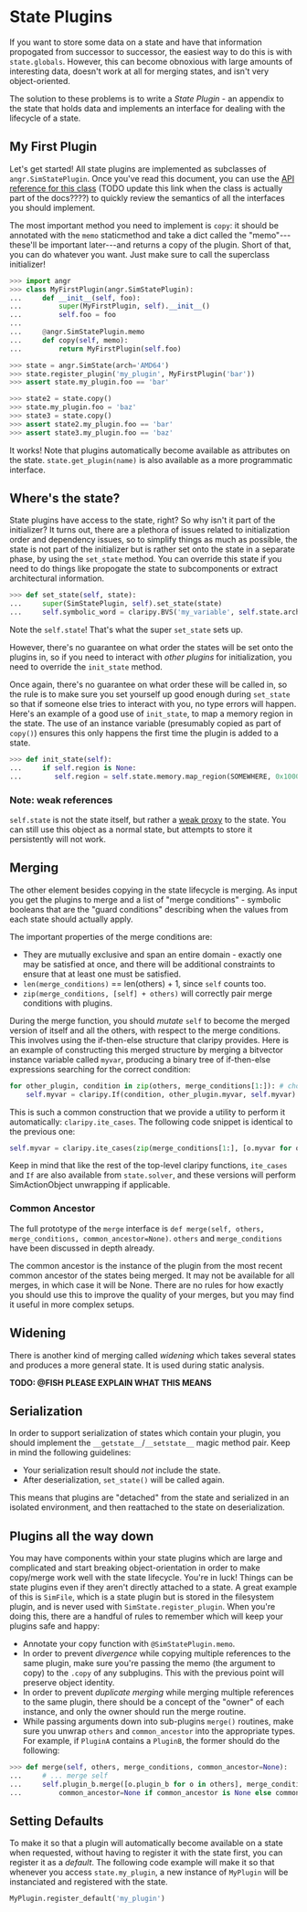 # State Plugins

If you want to store some data on a state and have that information propogated from successor to successor, the easiest way to do this is with `state.globals`.
However, this can become obnoxious with large amounts of interesting data, doesn't work at all for merging states, and isn't very object-oriented.

The solution to these problems is to write a *State Plugin* - an appendix to the state that holds data and implements an interface for dealing with the lifecycle of a state.

## My First Plugin

Let's get started!
All state plugins are implemented as subclasses of `angr.SimStatePlugin`.
Once you've read this document, you can use the [API reference for this class](http://api.angr.io/) (TODO update this link when the class is actually part of the docs????) to quickly review the semantics of all the interfaces you should implement.

The most important method you need to implement is `copy`: it should be annotated with the `memo` staticmethod and take a dict called the "memo"---these'll be important later---and returns a copy of the plugin.
Short of that, you can do whatever you want.
Just make sure to call the superclass initializer!

```python
>>> import angr
>>> class MyFirstPlugin(angr.SimStatePlugin):
...     def __init__(self, foo):
...         super(MyFirstPlugin, self).__init__()
...         self.foo = foo
... 
...     @angr.SimStatePlugin.memo
...     def copy(self, memo):
...         return MyFirstPlugin(self.foo)

>>> state = angr.SimState(arch='AMD64')
>>> state.register_plugin('my_plugin', MyFirstPlugin('bar'))
>>> assert state.my_plugin.foo == 'bar'

>>> state2 = state.copy()
>>> state.my_plugin.foo = 'baz'
>>> state3 = state.copy()
>>> assert state2.my_plugin.foo == 'bar'
>>> assert state3.my_plugin.foo == 'baz'
```

It works! Note that plugins automatically become available as attributes on the state.
`state.get_plugin(name)` is also available as a more programmatic interface.

## Where's the state?

State plugins have access to the state, right? So why isn't it part of the initializer?
It turns out, there are a plethora of issues related to initialization order and dependency issues, so to simplify things as much as possible, the state is not part of the initializer but is rather set onto the state in a separate phase, by using the `set_state` method.
You can override this state if you need to do things like propogate the state to subcomponents or extract architectural information.

```python
>>> def set_state(self, state):
...     super(SimStatePlugin, self).set_state(state)
...     self.symbolic_word = claripy.BVS('my_variable', self.state.arch.bits)
```

Note the `self.state`! That's what the super `set_state` sets up.

However, there's no guarantee on what order the states will be set onto the plugins in, so if you need to interact with _other plugins_ for initialization, you need to override the `init_state` method.

Once again, there's no guarantee on what order these will be called in, so the rule is to make sure you set yourself up good enough during `set_state` so that if someone else tries to interact with you, no type errors will happen.
Here's an example of a good use of `init_state`, to map a memory region in the state.
The use of an instance variable (presumably copied as part of `copy()`) ensures this only happens the first time the plugin is added to a state.

```python
>>> def init_state(self):
...     if self.region is None:
...        self.region = self.state.memory.map_region(SOMEWHERE, 0x1000, 7)
```

### Note: weak references

`self.state` is not the state itself, but rather a [weak proxy](https://docs.python.org/2/library/weakref.html) to the state.
You can still use this object as a normal state, but attempts to store it persistently will not work.

## Merging

The other element besides copying in the state lifecycle is merging.
As input you get the plugins to merge and a list of "merge conditions" - symbolic booleans that are the "guard conditions" describing when the values from each state should actually apply.

The important properties of the merge conditions are:

- They are mutually exclusive and span an entire domain - exactly one may be satisfied at once, and there will be additional constraints to ensure that at least one must be satisfied.
- `len(merge_conditions)` == len(others) + 1, since `self` counts too.
- `zip(merge_conditions, [self] + others)` will correctly pair merge conditions with plugins.

During the merge function, you should _mutate_ `self` to become the merged version of itself and all the others, with respect to the merge conditions.
This involves using the if-then-else structure that claripy provides.
Here is an example of constructing this merged structure by merging a bitvector instance variable called `myvar`, producing a binary tree of if-then-else expressions searching for the correct condition:

```python
for other_plugin, condition in zip(others, merge_conditions[1:]): # chop off self's condition
    self.myvar = claripy.If(condition, other_plugin.myvar, self.myvar)
```

This is such a common construction that we provide a utility to perform it automatically: `claripy.ite_cases`.
The following code snippet is identical to the previous one:

```python
self.myvar = claripy.ite_cases(zip(merge_conditions[1:], [o.myvar for o in others]), self.myvar) 
```

Keep in mind that like the rest of the top-level claripy functions, `ite_cases` and `If` are also available from `state.solver`, and these versions will perform SimActionObject unwrapping if applicable.

### Common Ancestor

The full prototype of the `merge` interface is `def merge(self, others, merge_conditions, common_ancestor=None)`.
`others` and `merge_conditions` have been discussed in depth already.

The common ancestor is the instance of the plugin from the most recent common ancestor of the states being merged.
It may not be available for all merges, in which case it will be None. There are no rules for how exactly you should use this to improve the quality of your merges, but you may find it useful in more complex setups.

## Widening

There is another kind of merging called _widening_ which takes several states and produces a more general state. It is used during static analysis.

**TODO: @FISH PLEASE EXPLAIN WHAT THIS MEANS**

## Serialization

In order to support serialization of states which contain your plugin, you should implement the `__getstate__`/`__setstate__` magic method pair.
Keep in mind the following guidelines:

- Your serialization result should _not_ include the state.
- After deserialization, `set_state()` will be called again.

This means that plugins are "detached" from the state and serialized in an isolated environment, and then reattached to the state on deserialization.

## Plugins all the way down

You may have components within your state plugins which are large and complicated and start breaking object-orientation in order to make copy/merge work well with the state lifecycle.
You're in luck! Things can be state plugins even if they aren't directly attached to a state.
A great example of this is `SimFile`, which is a state plugin but is stored in the filesystem plugin, and is never used with `SimState.register_plugin`.
When you're doing this, there are a handful of rules to remember which will keep your plugins safe and happy:

- Annotate your copy function with `@SimStatePlugin.memo`.
- In order to prevent _divergence_ while copying multiple references to the same plugin, make sure you're passing the memo (the argument to copy) to the `.copy` of any subplugins. This with the previous point will preserve object identity.
- In order to prevent _duplicate merging_ while merging multiple references to the same plugin, there should be a concept of the "owner" of each instance, and only the owner should run the merge routine.
- While passing arguments down into sub-plugins `merge()` routines, make sure you unwrap `others` and `common_ancestor` into the appropriate types. For example, if `PluginA` contains a `PluginB`, the former should do the following:

```python
>>> def merge(self, others, merge_conditions, common_ancestor=None):
...     # ... merge self
...     self.plugin_b.merge([o.plugin_b for o in others], merge_conditions,
...         common_ancestor=None if common_ancestor is None else common_ancestor.plugin_b)
```

## Setting Defaults

To make it so that a plugin will automatically become available on a state when requested, without having to register it with the state first, you can register it as a _default_.
The following code example will make it so that whenever you access `state.my_plugin`, a new instance of `MyPlugin` will be instanciated and registered with the state.

```python
MyPlugin.register_default('my_plugin')
```
